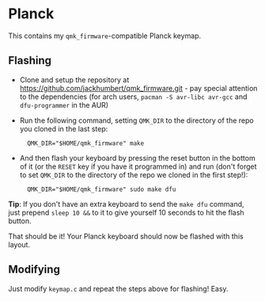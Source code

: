 # Planck

This contains my `qmk_firmware`-compatible Planck keymap.


## Flashing

* Clone and setup the repository at https://github.com/jackhumbert/qmk_firmware.git - pay special attention to the dependencies (for arch users, `pacman -S avr-libc avr-gcc` and `dfu-programmer` in the AUR)
* Run the following command, setting `QMK_DIR` to the directory of the repo you cloned in the last step:

		QMK_DIR="$HOME/qmk_firmware" make

* And then flash your keyboard by pressing the reset button in the bottom of it (or the `RESET` key if you have it programmed in) and run (don't forget to set `QMK_DIR` to the directory of the repo we cloned in the first step!):

		QMK_DIR="$HOME/qmk_firmware" sudo make dfu

**Tip**: If you don't have an extra keyboard to send the `make dfu` command, just prepend `sleep 10 &&` to it to give yourself 10 seconds to hit the flash button.

That should be it! Your Planck keyboard should now be flashed with this layout.


## Modifying

Just modify `keymap.c` and repeat the steps above for flashing! Easy.

